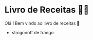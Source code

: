 # Livro de Receitas :man_cook:

Olá ! Bem vindo ao livro de receitas :wave:

- strogonoff de frango



